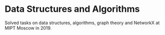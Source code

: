 # Data Structures and Algorithms

Solved tasks on data structures, algorithms, graph theory and NetworkX at MIPT Moscow in 2019.

